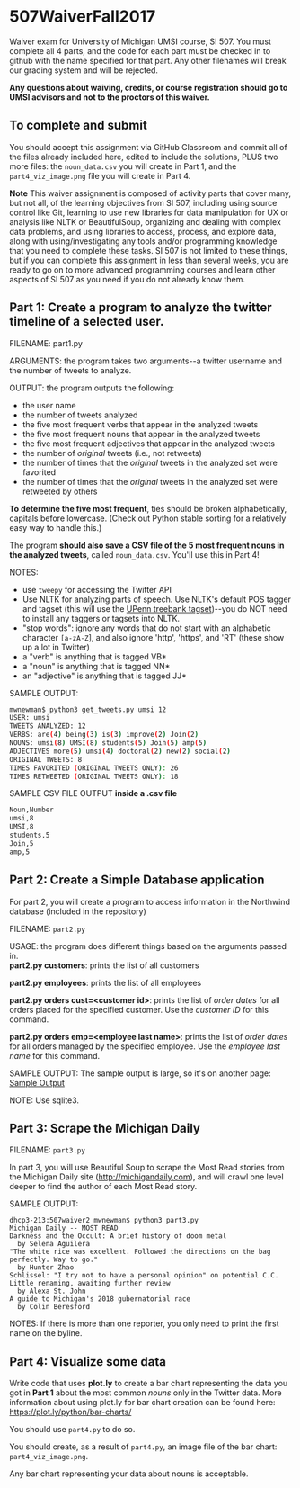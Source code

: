 # 507WaiverFall2017

Waiver exam for University of Michigan UMSI course, SI 507. You must complete all 4 parts, and the code for each part must be checked in to github with the name specified for that part. Any other filenames will break our grading system and will be rejected.

**Any questions about waiving, credits, or course registration should go to UMSI advisors and not to the proctors of this waiver.**

## To complete and submit
You should accept this assignment via GitHub Classroom and commit all of the files already included here, edited to include the solutions, PLUS two more files: the `noun_data.csv` you will create in Part 1, and the `part4_viz_image.png` file you will create in Part 4.


**Note**
This waiver assignment is composed of activity parts that cover many, but not all, of the learning objectives from SI 507, including using source control like Git, learning to use new libraries for data manipulation for UX or analysis like NLTK or BeautifulSoup, organizing and dealing with complex data problems, and using libraries to access, process, and explore data, along with using/investigating any tools and/or programming knowledge that you need to complete these tasks. SI 507 is not limited to these things, but if you can complete this assignment in less than several weeks, you are ready to go on to more advanced programming courses and learn other aspects of SI 507 as you need if you do not already know them.

## Part 1: Create a program to analyze the twitter timeline of a selected user.

FILENAME: part1.py

ARGUMENTS: the program takes two arguments--a twitter username and the number of tweets to analyze.

OUTPUT: the program outputs the following:
* the user name
* the number of tweets analyzed
* the five most frequent verbs that appear in the analyzed tweets
* the five most frequent nouns that appear in the analyzed tweets
* the five most frequent adjectives that appear in the analyzed tweets
* the number of _original_ tweets (i.e., not retweets)
* the number of times that the _original_ tweets in the analyzed set were favorited
* the number of times that the _original_ tweets in the analyzed set were retweeted by others

**To determine the five most frequent**, ties should be broken alphabetically, capitals before lowercase. (Check out Python stable sorting for a relatively easy way to handle this.)

The program **should also save a CSV file of the 5 most frequent nouns in the analyzed tweets**, called `noun_data.csv`. You'll use this in Part 4!

NOTES:
* use `tweepy` for accessing the Twitter API
* Use NLTK for analyzing parts of speech. Use NLTK's default POS tagger and tagset (this will use the [UPenn treebank tagset](https://www.ling.upenn.edu/courses/Fall_2003/ling001/penn_treebank_pos.html))--you do NOT need to install any taggers or tagsets into NLTK.
* "stop words": ignore any words that do not start with an alphabetic character `[a-zA-Z`], and also ignore 'http', 'https', and 'RT' (these show up a lot in Twitter)
* a "verb" is anything that is tagged VB*
* a "noun" is anything that is tagged NN*
* an "adjective" is anything that is tagged JJ*



SAMPLE OUTPUT:

```bash
mwnewman$ python3 get_tweets.py umsi 12
USER: umsi
TWEETS ANALYZED: 12
VERBS: are(4) being(3) is(3) improve(2) Join(2)
NOUNS: umsi(8) UMSI(8) students(5) Join(5) amp(5)
ADJECTIVES more(5) umsi(4) doctoral(2) new(2) social(2)
ORIGINAL TWEETS: 8
TIMES FAVORITED (ORIGINAL TWEETS ONLY): 26
TIMES RETWEETED (ORIGINAL TWEETS ONLY): 18
```

SAMPLE CSV FILE OUTPUT **inside a .csv file**
```txt
Noun,Number
umsi,8
UMSI,8
students,5
Join,5
amp,5
```


## Part 2: Create a Simple Database application

For part 2, you will create a program to access information in the Northwind database (included in the repository)

FILENAME: `part2.py`

USAGE: the program does different things based on the arguments passed in.  
**part2.py customers**: prints the list of all customers

**part2.py employees**: prints the list of all employees

**part2.py orders cust=&lt;customer id&gt;**: prints the list of _order dates_ for all orders placed for the specified customer. Use the _customer ID_ for this command.

**part2.py orders emp=&lt;employee last name&gt;**: prints the list of _order dates_ for all orders managed by the specified employee. Use the _employee last name_ for this command.

SAMPLE OUTPUT:
The sample output is large, so it's on another page: [Sample Output](https://github.com/aerenchyma/507WaiverFall2017/blob/master/part2_output.md)

NOTE: Use sqlite3.

## Part 3: Scrape the Michigan Daily

FILENAME: `part3.py`

In part 3, you will use Beautiful Soup to scrape the Most Read stories from the Michigan Daily site (http://michigandaily.com), and will crawl one level deeper to find the author of each Most Read story.

SAMPLE OUTPUT:
```
dhcp3-213:507waiver2 mwnewman$ python3 part3.py   
Michigan Daily -- MOST READ  
Darkness and the Occult: A brief history of doom metal  
  by Selena Aguilera
"The white rice was excellent. Followed the directions on the bag perfectly. Way to go."  
  by Hunter Zhao
Schlissel: "I try not to have a personal opinion" on potential C.C. Little renaming, awaiting further review  
  by Alexa St. John
A guide to Michigan's 2018 gubernatorial race
  by Colin Beresford
```

NOTES: If there is more than one reporter, you only need to print the first name on the byline.

## Part 4: Visualize some data

Write code that uses **plot.ly** to create a bar chart representing the data you got in **Part 1** about the most common *nouns* only in the Twitter data. More information about using plot.ly for bar chart creation can be found here: https://plot.ly/python/bar-charts/

You should use `part4.py` to do so.

You should create, as a result of `part4.py`, an image file of the bar chart: `part4_viz_image.png`.

Any bar chart representing your data about nouns is acceptable.
